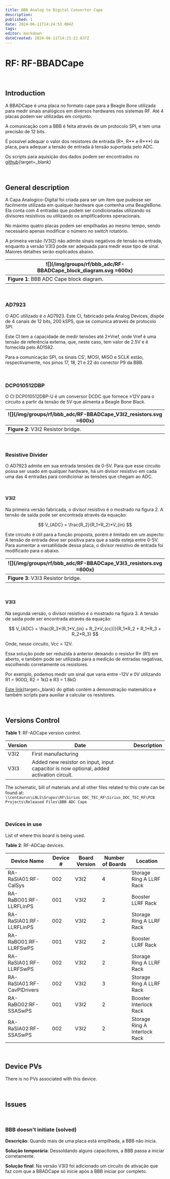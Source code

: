 ```yaml
---
title: BBB Analog to Digital Converter Cape
description: 
published: 1
date: 2024-06-11T14:24:53.004Z
tags: 
editor: markdown
dateCreated: 2024-06-11T14:21:22.837Z
---
```


# RF: RF-BBADCape

<br>

## Introduction

A BBADCape é uma placa no formato cape para a Beagle Bone utilizada para medir sinais analógicos em diversos hardwares nos sistemas RF. Até 4 placas podem ser utilizadas em conjunto.

A comunicação com a BBB é feita através de um protocolo SPI, e tem uma precisão de 12 bits.

É possível adequar o valor dos resistores de entrada (R*, R** e R***) da placa, para adequar a tensão de entrada à tensão suportada pelo ADC.

Os scripts para aquisição dos dados podem ser encontrados no [github](https://github.com/lnls-sirius/cas-rf-poe-adc/tree/master/poeAdcSPI){target=_blank}

<br>

## General description

A Capa Analogico-Digital foi criada para ser um item que pudesse ser facilmente utilizada em qualquer hardware que contenha uma BeagleBone. Ela conta com 4 entradas que podem ser condicionadas utilizando os divisores resistivos ou utilizando os amplificadores operacionais.

No máximo quatro placas podem ser empilhadas ao mesmo tempo, sendo necessário apenas modificar o número no switch rotatório.

A primeira versão (V3I2) não admite sinais negativos de tensão na entrada, enquanto a versão V3I3 pode ser adequada para medir esse tipo de sinal. Maiores detalhes serão explicados abaixo. 

|![](/img/groups/rf/bbb_adc/RF-BBADCape_block_diagram.svg =600x)|
|-|
|**Figure 1**: BBB ADC Cape block diagram.|

<br>

### AD7923

O ADC utilizado é o AD7923. Este CI, fabricado pela Analog Devices, dispõe de 4 canais de 12 bits, 200 kSPS, que se comunica através de protocolo SPI.

Este CI tem a capacidade de medir tensões até 2*Vref, onde Vref é uma tensão de referência externa, que, neste caso, tem valor de 2.5V e é fornecida pelo AD1582.

Para a comunicação SPI, os sinais CS', MOSI, MISO e SCLK estão, respectivamente, nos pinos 17, 18, 21 e 22 do conector P9 da BBB. 

<br>

### DCP010512DBP

O CI DCP010512DBP-U é um conversor DCDC que fornece ±12V para o circuito a partir da tensão de 5V que alimenta a Beagle Bone Black.

|![](/img/groups/rf/bbb_adc/RF-BBADCape_V3I2_resistors.svg =600x)|
|-|
|**Figure 2**: V3I2 Resistor bridge.|

<br>

### Resistive Divider

O AD7923 admite em sua entrada tensões de 0-5V. Para que esse circuito possa ser usado em qualquer hardware, há um divisor resistivo em cada uma das 4 entradas para condicionar as tensões que chegam ao ADC.

<br>

#### V3I2

Na primeira versão fabricada, o divisor resistivo é o mostrado na figura 2. A tensão de saída pode ser encontrada através da equação:

$$
V_{ADC} = \frac{R_2}{R_1+R_2}*V_{in}
$$

Este circuito é útil para a função proposta, porém é limitado em um aspecto: A tensão de entrada deve ser positiva para que a saída esteja entre 0-5V. Para aumentar a versatilidade dessa placa, o divisor resistivo de entrada foi modificado para o abaixo.


|![](/img/groups/rf/bbb_adc/RF-BBADCape_V3I3_resistors.svg =600x)|
|-|
|**Figure 3**: V3I3 Resistor bridge.|

<br>

#### V3I3

Na segunda versão, o divisor resistivo é o mostrado na figura 3. A tensão de saída pode ser encontrada através da equação:

$$
V_{ADC} = \frac{R_3*(R_1*V_{in} + R_2*V_{cc})}{R_1*R_2 + R_1*R_3 + R_2*R_3}
$$

Onde, nesse circuito, Vcc = 12V. 

Essa solução pode ser reduzida à anterior deixando o resistor R* (R1) em aberto, e também pode ser utilizada para a medição de entradas negativas, escolhendo corretamente os resistores.

Por exemplo, podemos medir um sinal que varia entre -12V e 0V utilizando R1 = 900Ω, R2 = 1kΩ e R3 = 1.8kΩ

[Este link](https://gitlab.cnpem.br/david.daminelli/resistors_calc){target=_blank} do gitlab contém a demonstração matemática e também scripts para auxiliar a calcular os resistores.

<br>

## Versions Control

**Table 1**: RF-ADCape version control. 

|Version| Date| Description |
|-|-|-|
|V3I2| 	First manufacturing |
|V3I3| 	Added new resistor on input, input capacitor is now optional, added activation circuit. |

The schematic, bill of materials and all other files related to this crate can be found at: <br>
`\\centaurus\LNLS\Grupos\RF\Sirius DOC_TEC_RF\Sirius_DOC_TEC_RF\PCB Projects\Released Files\BBB ADC Cape`

<br>

### Devices in use

List of where this board is being used.

**Table 2**: RF-ADCap devices. 

|Device Name| Device #| Board Version| Number of Boards| Location |
|-|-|-|-|-|
|RA-RaSIA01:RF-CalSys| 002| V3I2| 4| Storage Ring A LLRF Rack |
|RA-RaBO01:RF-LLRFLinPS| 001| V3I2| 2| Booster LLRF Rack |
|RA-RaSIA01:RF-LLRFLinPS| 002| V3I2| 2| Storage Ring A LLRF Rack |
|RA-RaBO01:RF-LLRFSwPS| 001| V3I2| 2| Booster LLRF Rack |
|RA-RaSIA01:RF-LLRFSwPS| 002| V3I2| 2| Storage Ring A LLRF Rack |
|RA-RaSIA01:RF-CavPlDrivers| 002| V3I2| 3| Storage Ring A LLRF Rack |
|RA-RaBO02:RF-SSASwPS| 001| V3I2| 2| Booster Interlock Rack |
|RA-RaSIA02:RF-SSASwPS| 002| V3I2| 2| Storage Ring A Interlock Rack |

<br>

## Device PVs

There is no PVs associated with this device.

<br>

## Issues

<br>

### BBB doesn't initiate (solved)

**Descrição**: Quando mais de uma placa está empilhada, a BBB não inicia.

**Solução temporária**: Dessoldando alguns capacitores, a BBB passa a iniciar corretamente. 

**Solução final**: Na versão V3I3 foi adicionado um circuito de ativação que faz com que a BBADCape só inicie após a BBB iniciar por completo.
